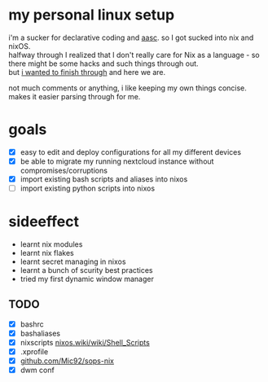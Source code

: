 # my personal linux setup
i'm a sucker for declarative coding and [aasc](https://github.com/finos/architecture-as-code). so I got sucked into nix and nixOS.  
halfway through I realized that I don't really care for Nix as a language - so there might be some hacks and such things through out.  
but [i wanted to finish through](https://en.wikipedia.org/wiki/Sunk_cost) and here we are.

not much comments or anything, i like keeping my own things concise. makes it easier parsing through for me.


# goals

- [x] easy to edit and deploy configurations for all my different devices
- [x] be able to migrate my running nextcloud instance without compromises/corruptions
- [x] import existing bash scripts and aliases into nixos
- [ ] import existing python scripts into nixos

# sideeffect

- learnt nix modules
- learnt nix flakes
- learnt secret managing in nixos
- learnt a bunch of scurity best practices
- tried my first dynamic window manager

## TODO
- [x] bashrc
- [x] bashaliases
- [x] nixscripts [nixos.wiki/wiki/Shell_Scripts](nixos.wiki/wiki/Shell_Scripts)
- [x] .xprofile
- [x] [github.com/Mic92/sops-nix](github.com/Mic92/sops-nix)
- [x] dwm conf
